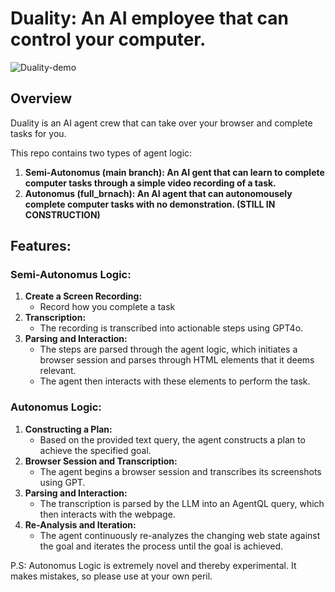 # Duality: An AI employee that can control your computer.
![Duality-demo](https://github.com/user-attachments/assets/3d9fa8c5-fd6a-4cac-b392-f817ebab7481)

## Overview
Duality is an AI agent crew that can take over your browser and complete tasks for you. 

This repo contains two types of agent logic:
1. **Semi-Autonomus (main branch): An AI gent that can learn to complete computer tasks through a simple video recording of a task.** 
2. **Autonomus (full_brnach): An AI agent that can autonomousely complete computer tasks with no demonstration. (STILL IN CONSTRUCTION)**

## Features:
### Semi-Autonomus Logic:
1. **Create a Screen Recording:**
    - Record how you complete a task
2. **Transcription:**
    - The recording is transcribed into actionable steps using GPT4o.
3. **Parsing and Interaction:**
    - The steps are parsed through the agent logic, which initiates a browser session and parses through HTML elements that it deems relevant.
    - The agent then interacts with these elements to perform the task.

### Autonomus Logic:
1. **Constructing a Plan:**
    - Based on the provided text query, the agent constructs a plan to achieve the specified goal.
2. **Browser Session and Transcription:**
    - The agent begins a browser session and transcribes its screenshots using GPT.
3. **Parsing and Interaction:**
    - The transcription is parsed by the LLM into an AgentQL query, which then interacts with the webpage.
4. **Re-Analysis and Iteration:**
    - The agent continuously re-analyzes the changing web state against the goal and iterates the process until the goal is achieved.
   
P.S: Autonomus Logic is extremely novel and thereby experimental. It makes mistakes, so please use at your own peril.
